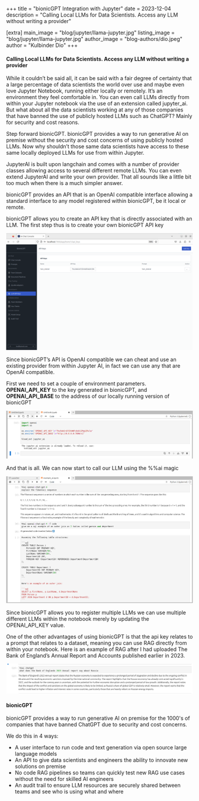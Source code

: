 +++
title = "bionicGPT Integration with Jupyter"
date = 2023-12-04
description = "Calling Local LLMs for Data Scientists. Access any LLM without writing a provider"

[extra]
main_image = "blog/jupyter/llama-jupyter.jpg"
listing_image = "blog/jupyter/llama-jupyter.jpg"
author_image = "blog-authors/dio.jpeg"
author = "Kulbinder Dio"
+++

#### Calling Local LLMs for Data Scientists. Access any LLM without writing a provider

While it couldn’t be said all, it can be said with a fair degree of certainty that a large
percentage of data scientists the world over use and maybe even love Jupyter Notebook,
running either locally or remotely. It’s an environment they feel comfortable in. You can even
call LLMs directly from within your Jupyter notebook via the use of an extension called
jupyter_ai. But what about all the data scientists working at any of those companies that
have banned the use of publicly hosted LLMs such as ChatGPT? Mainly for security and
cost reasons.

Step forward bionicGPT. bionicGPT provides a way to run generative AI on premise without
the security and cost concerns of using publicly hosted LLMs. Now why shouldn’t those
same data scientists have access to these same locally deployed LLMs for use from within
Jupyter.

JupyterAI is built upon langchain and comes with a number of provider classes allowing
access to several different remote LLMs. You can even extend JupyterAI and write your own
provider. That all sounds like a little bit too much when there is a much simpler answer.

bionicGPT provides an API that is an OpenAI compatible interface allowing a standard
interface to any model registered within bionicGPT, be it local or remote.

bionicGPT allows you to create an API key that is directly associated with an LLM.
The first step thus is to create your own bionicGPT API key


![alt text](screenshot1.png "Screen Shot 1")

Since bionicGPT’s API is OpenAI compatible we can cheat and use an existing provider
from within Jupyter AI, in fact we can use any that are OpenAI compatible.

First we need to set a couple of environment parameters.  
**OPENAI_API_KEY** to the key generated in bionicGPT, and  
**OPENAI_API_BASE** to the address of our locally running version of bionicGPT

![alt text](screenshot2.png "Screen Shot 2")

And that is all. We can now start to call our LLM using the %%ai magic

![alt text](screenshot3.png "Screen Shot 3")

Since bionicGPT allows you to register multiple LLMs we can use multiple different LLMs
within the notebook merely by updating the OPENAI_API_KEY value.

One of the other advantages of using bionicGPT is that the api key relates to a prompt that
relates to a dataset, meaning you can use RAG directly from within your notebook.
Here is an example of RAG after I had uploaded The Bank of England’s Annual Report and
Accounts published earlier in 2023.

![alt text](screenshot4.png "Screen Shot 4")

#### bionicGPT
bionicGPT provides a way to run generative AI on premise for the 1000's of companies that
have banned ChatGPT due to security and cost concerns.

We do this in 4 ways:
* A user interface to run code and text generation via open source large language models
* An API to give data scientists and engineers the ability to innovate new solutions on
premise
* No code RAG pipelines so teams can quickly test new RAG use cases without the need for
skilled AI engineers
* An audit trail to ensure LLM resources are securely shared between teams and see who is
using what and where

